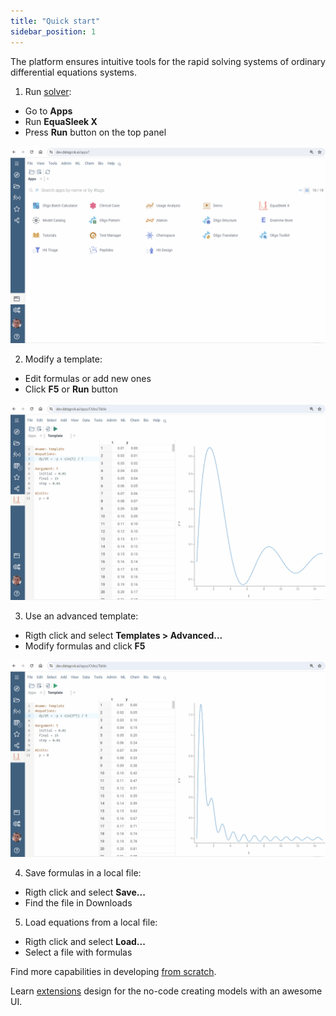 ```yaml
---
title: "Quick start"
sidebar_position: 1
---
```


The platform ensures intuitive tools for the rapid solving systems of ordinary differential equations systems.

1. Run [solver](solver.md): 

* Go to **Apps**
* Run **EquaSleek X**
* Press <i class="fas fa-play"></i> **Run** button on the top panel

![add-to-workspace](quick-start-1.gif)

2. Modify a template:

* Edit formulas or add new ones
* Click **F5** or <i class="fas fa-play"></i> **Run** button

![add-to-workspace](quick-start-2.gif)

3. Use an advanced template:

* Rigth click and select **Templates > Advanced...**
* Modify formulas and click **F5**

![add-to-workspace](quick-start-3.gif)

4. Save formulas in a local file:

* Rigth click and select **Save...**
* Find the file in Downloads

5. Load equations from a local file:

* Rigth click and select **Load...**
* Select a file with formulas

Find more capabilities in developing [from scratch](from-scratch.md).

Learn [extensions](extensions.md) design for the no-code creating models with an awesome UI.

